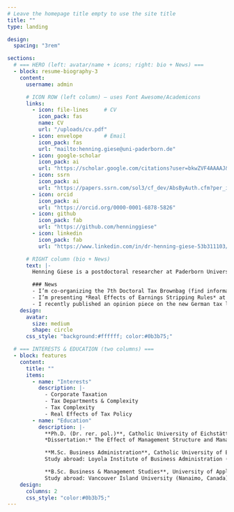 ```yaml
---
# Leave the homepage title empty to use the site title
title: ""
type: landing

design:
  spacing: "3rem"

sections:
  # === HERO (left: avatar/name + icons; right: bio + News) ===
  - block: resume-biography-3
    content:
      username: admin

      # ICON ROW (left column) — uses Font Awesome/Academicons
      links:
        - icon: file-lines     # CV
          icon_pack: fas
          name: CV
          url: "/uploads/cv.pdf"
        - icon: envelope       # Email
          icon_pack: fas
          url: "mailto:henning.giese@uni-paderborn.de"
        - icon: google-scholar
          icon_pack: ai
          url: "https://scholar.google.com/citations?user=bkwZVF4AAAAJ&hl=en"
        - icon: ssrn
          icon_pack: ai
          url: "https://papers.ssrn.com/sol3/cf_dev/AbsByAuth.cfm?per_id=2850729"
        - icon: orcid
          icon_pack: ai
          url: "https://orcid.org/0000-0001-6878-5826"
        - icon: github
          icon_pack: fab
          url: "https://github.com/henninggiese"
        - icon: linkedin
          icon_pack: fab
          url: "https://www.linkedin.com/in/dr-henning-giese-53b311103/?originalSubdomain=de"

      # RIGHT column (bio + News)
      text: |-
        Henning Giese is a postdoctoral researcher at Paderborn University (Germany). His research focuses on multidimensional aspects of taxation with an emphasis on tax departments, tax complexity, and the effects of fiscal policy. One strand of his work examines factors that influence the design and performance of tax departments. A second strand investigates determinants and consequences of tax complexity. Several of his studies explore how tax policy shapes firm-level outcomes, such as tax compliance and risk-taking, and initiatives that advance the green transition.

        ### News
        - I’m co-organizing the 7th Doctoral Tax Brownbag (find information on the [previous edition here](https://sites.google.com/view/svea-holtmann/virtual-doctoral-tax-seminar)). A call for papers will follow soon.
        - I’m presenting *Real Effects of Earnings Stripping Rules* at the University of Illinois Symposium on Tax Research XIX on September 12.
        - I recently published an opinion piece on the new German tax law jointly with Svea Holtmann, Reinald Koch, and Dominika Langenmayr in [ifo Schnelldienst](https://www.ifo.de/publikationen/2025/zeitschrift-einzelheft/ifo-schnelldienst-082025-steuerliches-sofortprogramm-fuer-investitionen).
    design:
      avatar:
        size: medium
        shape: circle
      css_style: "background:#ffffff; color:#0b3b75;"

  # === INTERESTS & EDUCATION (two columns) ===
  - block: features
    content:
      title: ""
      items:
        - name: "Interests"
          description: |-
            - Corporate Taxation
            - Tax Departments & Complexity
            - Tax Complexity
            - Real Effects of Tax Policy
        - name: "Education"
          description: |-
            **Ph.D. (Dr. rer. pol.)**, Catholic University of Eichstätt–Ingolstadt, 2017–2021  
            *Dissertation:* The Effect of Management Structure and Manager Liability on Tax Avoidance

            **M.Sc. Business Administration**, Catholic University of Eichstätt–Ingolstadt, 2014–2016  
            Study abroad: Loyola Institute of Business Administration (Chennai, India), Sep–Dec 2015

            **B.Sc. Business & Management Studies**, University of Applied Sciences Europe, 2011–2014  
            Study abroad: Vancouver Island University (Nanaimo, Canada), Jan–Mar 2013
    design:
      columns: 2
      css_style: "color:#0b3b75;"
---
```

